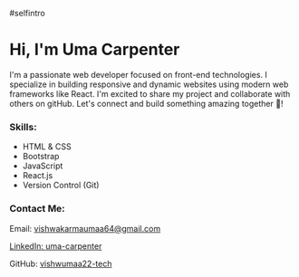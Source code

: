 #selfintro
<div>
          <h1>Hi, I'm Uma Carpenter</h1>
          <p>
            I'm a passionate web developer focused on front-end technologies. 
            I specialize in building responsive and dynamic websites using modern web frameworks like React. 
            I'm excited to share my project and collaborate with others on gitHub.
            Let's connect and build something amazing together <span>&#x1f91d;</span>!
          </p>
     <h3>Skills:</h3>
          <ul>
            <li>HTML & CSS</li>
            <li>Bootstrap</li>
            <li>JavaScript</li>
            <li>React.js</li>
            <li>Version Control (Git)</li>
          </ul>
          <h3>Contact Me:</h3>
          <p>Email: <a href="mailto:vishwakarmauma64@gmail.com">vishwakarmaumaa64@gmail.com </p>
          <p>LinkedIn: <a href="https://linkedin.com/in/uma-vishwakarma-a35b39341">uma-carpenter</a></p>
          <p>GitHub: <a href="https://github.com/vishwumaa22-tech"</a>vishwumaa22-tech</p>
        </div>
